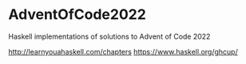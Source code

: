 # AdventOfCode2022

Haskell implementations of solutions to Advent of Code 2022

http://learnyouahaskell.com/chapters
https://www.haskell.org/ghcup/

